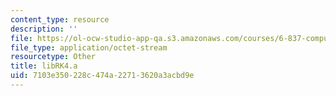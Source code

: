 ```yaml
---
content_type: resource
description: ''
file: https://ol-ocw-studio-app-qa.s3.amazonaws.com/courses/6-837-computer-graphics-fall-2012/7103e350228c474a22713620a3acbd9e_libRK4.a
file_type: application/octet-stream
resourcetype: Other
title: libRK4.a
uid: 7103e350-228c-474a-2271-3620a3acbd9e
---
```

